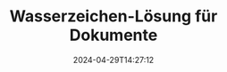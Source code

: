 ---
############################# Static ############################
layout: "family"
date:  2024-04-29T14:27:12
draft: false

product: "Watermark"
product_tag: "watermark"

lang: de

############################# Head ############################
head_title: "Dokument Wasserzeichen C# Java Node.js | Wasserzeichen hinzufügen"
head_description: "Fügen Sie Wasserzeichen zu PDF, Bildern und Dokumenten hinzu. Wasserzeichen-Lösung für Microsoft Office, PDF, OpenDocument, Bilder usw."

############################# Header ############################
title: "Wasserzeichen-Lösung für Dokumente"
description:  |
  Fügen Sie Text- und Bildwasserzeichen für Ihre Dokumente und Bilder hinzu.

  Suchen und ändern Sie Dokumentwasserzeichen auf bequeme Weise.

  Informieren Sie sich über Wasserzeichen, die in Ihren Dokumenten enthalten sind.

############################# Supported Platforms ###############################
supported_platforms:
  enable: true
  head_title: "Wähle deine Plattform"
  title: "Plattformunabhängigkeit"
  description: "Die GroupDocs.Watermark -Bibliothek unterstützt die folgenden Betriebssysteme und Frameworks:"
  details_link_title: "Erfahre mehr"

  items:
    # items loop
    - title: ".NET"
      description: GroupDocs.Watermark .NET 
      color: "blue"
      tag: "net"
      link: "/watermark/net/"
      features_link: "https://docs.groupdocs.com/watermark/net/system-requirements/"
      features:
          # features loop
          - rows: "4"
            content: |
                    .NET Framework 4.6.2 or higher <br> .NET Core 2.0 or higher <br> .NET 6.0 or higher
      
          # features loop
          - rows: "1"
            content: |
                    Windows <br> Linux <br> Mac OS
      
          # features loop
          - rows: "3"
            content: |
                    Microsoft Visual Studio <br> JetBrains Rider
      
          # features loop
          - rows: "1"
            content: |
                    50+ file formats
      

    # items loop
    - title: "Java"
      description: GroupDocs.Watermark Java
      color: "red"
      tag: "java"
      link: "/watermark/java/"
      features_link: "https://docs.groupdocs.com/watermark/java/system-requirements/"
      features:
          # features loop
          - rows: "4"
            content: |
                    Java 8 or higher <br> Kotlin
      
          # features loop
          - rows: "1"
            content: |
                    Windows <br> Linux <br> Mac OS
      
          # features loop
          - rows: "3"
            content: |
                    IntelliJ IDEA <br> Eclipse <br> NetBeans
      
          # features loop
          - rows: "1"
            content: |
                    50+ file formats

    # items loop
    - title: "Node.js"
      description: GroupDocs.Watermark Node.js
      color: "green"
      tag: "nodejs-java"
      link: "/watermark/nodejs-java/"
      features_link: "https://docs.groupdocs.com/watermark/nodejs-java/system-requirements/"
      features:
          # features loop
          - rows: "4"
            content: |
                    Node.js 16+ and J2SE 8.0 (1.8)+
      
          # features loop
          - rows: "1"
            content: |
                    Windows <br> Linux <br> Mac OS
      
          # features loop
          - rows: "3"
            content: |
                    Atom <br> Visual Studio Code <br> Jeder andere Texteditor
      
          # features loop
          - rows: "1"
            content: |
                    50+ file formats

############################# Features ###############################
features:
  enable: true
  title: "GroupDocs.Watermark Funktionsüberprüfung"
  description: "Die Bibliothek wurde entwickelt, um verschiedene Wasserzeichentypen für gängige Dokumentformate hinzuzufügen, zu suchen und zu aktualisieren."

  items:
    # items loop
    - icon: "protect"
      title: "Dateien mit Wasserzeichen schützen"
      content: "Fügen Sie Text- und Bildwasserzeichen an Ihre Geschäftsdokumente an."

    # items loop
    - icon: "search"
      title: "Suchen Sie nach vorhandenen Wasserzeichen"
      content: "Holen Sie sich detaillierte Informationen zu Wasserzeichen, die zuvor in einem Dokument platziert wurden."

    # items loop
    - icon: "manipulate"
      title: "Bearbeiten Sie die Wasserzeichen von Dokumenten"
      content: "Steuern Sie Text, Stil, Bild und andere Wasserzeichenfunktionen."

    # items loop
    - icon: "additional"
      title: "Verschiedene zusätzliche Funktionen"
      content: "Holen Sie sich Dokumentinformationen, aktualisieren Sie Hyperlinks oder den Seitenhintergrund usw."

############################# Code Samples ###############################
code_samples:
  enable: true
  title: "Dokumente durch Wasserzeichen schützen"
  description: "GroupDocs.Watermark Codebeispiele für typische Operationen."

  items:
    # items loop
    - title: "Erstellen eines Wasserzeichens."
      content: "Um ein Wasserzeichen an ein Dokument anzuhängen, geben Sie den Pfad zur Zieldatei an. Sie haben viele Optionen zur Auswahl, um ein benutzerdefiniertes Wasserzeichen auf einer bestimmten Seite zu erhalten."
      samples:
          # samples loop
          - language: "C#"
            color: "blue"
            content: |
                    <code class="language-csharp" data-lang="csharp">
                        // Geben Sie das Dokument an, das mit einem Wasserzeichen versehen werden soll

                        using (Watermarker watermarker = new Watermarker("source.docx"))
                        {
                          // Wasserzeichen-Objekt erstellen
                          TextWatermark watermark = new TextWatermark("top secret", new Font("Arial", 36));

                          // Wasserzeichenoptionen festlegen
                          watermark.ForegroundColor = Color.Red;
                          watermark.HorizontalAlignment = HorizontalAlignment.Center;
                          watermark.VerticalAlignment = VerticalAlignment.Center;

                          // Wasserzeichen hinzufügen und verarbeitete Datei speichern
                          watermarker.Add(watermark);
                          watermarker.Save("result.docx");
                        }                    
                    </code>

          # samples loop
          - language: "Java"
            color: "red"
            content: |
                    <code class="language-java" data-lang="java">
                        // Geben Sie das Dokument an, das mit einem Wasserzeichen versehen werden soll

                        Watermarker watermarker = new Watermarker("source.docx");

                        // Wasserzeichen-Objekt erstellen
                        TextWatermark watermark = new TextWatermark("top secret", new Font("Arial", 36));

                        // Wasserzeichenoptionen festlegen
                        watermark.setForegroundColor(Color.getRed());
                        watermark.setHorizontalAlignment(HorizontalAlignment.Center);
                        watermark.setVerticalAlignment(VerticalAlignment.Center);

                        // Wasserzeichen hinzufügen und verarbeitete Datei speichern
                        watermarker.add(watermark);
                        watermarker.save("result.docx");
                        watermarker.close();

                    </code>

          # samples loop
          - language: "TypeScript"
            color: "green"
            content: |
                    <code class="language-java" data-lang="javascript">
                        // Geben Sie das Dokument an, das mit einem Wasserzeichen versehen werden soll

                        const watermarker = new Watermarker("source.docx");
    
                        // Wasserzeichen-Objekt erstellen
                        const watermark = new TextWatermark("top secret", new Font("Arial", 36));

                        // Wasserzeichenoptionen festlegen
                        watermark.setForegroundColor(Color.getRed());
                        watermark.setHorizontalAlignment(HorizontalAlignment.Center);
                        watermark.setVerticalAlignment(VerticalAlignment.Center);

                        // Wasserzeichen hinzufügen und verarbeitete Datei speichern
                        watermarker.add(watermark);
                        watermarker.save("result.docx");                        

                    </code>

############################# Supported Formats ###############################
formats:
  enable: true
  title: "Über 50 Dateiformate werden unterstützt"
  description: "GroupDocs.Watermark bietet Wasserzeichen für gängige Dokument- und Dateiformate."

############################# Metrics ###############################
metrics:
  enable: true
  title: "Statistische Daten unserer Bibliothek"
  description: "Tauchen Sie tief in die wichtigsten Kennzahlen ein und geben Sie Einblicke in unsere Erfolge, Auswirkungen und unser Wachstum."

  items:
    # items loop
    - number: "50+"
      title: "Unterstützte Formate"
      content: "Die Bibliothek ist in der Lage, mehr als 50 der gängigsten Dateiformate zu verarbeiten."

    # items loop
    - number: "800k"
      title: "NuGet herunterladen"
      content: "GroupDocs.Watermark for .NET ist eine beliebte Bibliothek mit über 800.000 Downloads auf NuGet."

    # items loop
    - number: "15k"
      title: "Maven lädt herunter"
      content: "Mit über 15.000 Downloads auf Maven ist GroupDocs.Watermark eine beliebte Wahl für Java Entwickler."

    # items loop
    - number: "140+"
      title: "Glückliche Kunden"
      content: "Einzelne Entwickler und Top-Unternehmen weltweit bevorzugen unsere Bibliotheken, um innovative Lösungen zu entwickeln."


############################# Customers ###############################
customers:
  enable: true
  title: "Unsere zufriedenen Kunden"
  description: "GroupDocs Bibliotheken sind für weltweit bekannte und angesehene Marken auf der ganzen Welt tätig."

  items:
    # items loop
    - title: "BenQ Corporation"
      logo: "benq"
      
    # items loop
    - title: "Nasdaq Stock Market"
      logo: "nasdaq"
      
    # items loop
    - title: "AT&T Inc."
      logo: "att"
      
    # items loop
    - title: "Customer logo AstraZeneca"
      logo: "astrazeneca"
      
    # items loop
    - title: "Central Bank of Argentina"
      logo: "argentinacentralbank"
      
    # items loop
    - title: "Roche Holding AG"
      logo: "roche"
      
    # items loop
    - title: "Capita"
      logo: "capita"
      
    # items loop
    - title: "Axa S.A."
      logo: "axa"
      
    # items loop
    - title: "Instructure Inc."
      logo: "instructure"
      
    # items loop
    - title: "Wipro"
      logo: "wipro"


############################# Actions ###############################
actions:
  enable: true
  title: "Bereit loszulegen?"
  description: "Testen Sie GroupDocs.Watermark Funktionen kostenlos auf Ihrer Plattform"

  items:
    # items loop
    - title: ".NET"
      color: "blue"
      link: "/watermark/net/"

    # items loop
    - title: "Java"
      color: "red"
      link: "/watermark/java/"

    # items loop
    - title: "Node.js"
      color: "green"
      link: "/watermark/nodejs-java/"      

############################# FAQ ###############################
faq:
  enable: true
  title: "Häufig gestellte Fragen"
  description: "Schauen Sie sich unsere häufig gestellten Fragen an"

  items:
    # items loop
    - question: "Werden von GroupDocs.Watermark externe Bibliotheken für die Bearbeitung von Dokumenten benötigt?"
      answer: "GroupDocs.Watermark funktioniert unabhängig, Software von Drittanbietern wie Adobe Acrobat, Microsoft Office usw. ist nicht erforderlich."

    # items loop
    - question: "Kann ich GroupDocs.Watermark Funktionen vor dem Kauf testen?"
      answer: "Ja, GroupDocs.Watermark bietet eine kostenlose Testversion an! Installieren Sie es und probieren Sie es aus, aber denken Sie daran: Testversionen fügen Ihren Dokumenten „Test-Badges“ hinzu, nur die ersten 3 Seiten werden verarbeitet. Willst du das volle Erlebnis? Holen Sie sich eine kostenlose temporäre 30-Tage-Lizenz für den vollen Funktionsumfang. Einzelheiten finden Sie unter [temporäre Lizenz](https://purchase.groupdocs.com/temporary-license/)."

    # items loop
    - question: "Welche Lizenztypen werden angeboten?"
      answer: "Benötigen Sie eine GroupDocs.Watermark -Lizenz? Wir haben Optionen! Wählen Sie aus Lizenzen, die auf vielen Optionen basieren. Anzahl der Entwickler in Ihrem Team. Einsatzorte wie einzelne Büros oder entfernte Arbeitsplätze. Muss der Endkundenvertrieb das SDK/API mit den Kunden teilen? Alternativ gibt es eine Lizenz für die monatliche Nutzung: Bei kostenpflichtigen Tarifen zahlen Sie nur für das, was Sie nutzen. Tauchen Sie tiefer ein und finden Sie den perfekten [Preis](https://purchase.groupdocs.com/pricing/watermark/net/)."

############################# Cloud Links ###############################
cloud_links:
  enable: true
  title: "GroupDocs.Watermark Low-Code-APIs"
  description: "Fügen Sie mithilfe unserer cloudbasierten REST API mithilfe Ihrer Anwendung Wasserzeichen zu Dateien hinzu."
  
  items:
    # items loop
    - title: "GroupDocs.Watermark Cloud for cURL"
      content: "Verwenden Sie die cURL REST ful-API, um PDF, Word, Excel, PowerPoint, JPEG und andere beliebte Dateiformate mit Wasserzeichen zu versehen."
      icon: "groupdocs_watermark-for-curl"
      link: "https://products.groupdocs.cloud/watermark/curl"

    # items loop
    - title: "GroupDocs.Watermark Cloud for .NET"
      content: "Stärken Sie Ihre .NET Anwendungen mit Funktionen zum Wasserzeichen für Dokumente von Cloud SDK für .NET. Schützen Sie Geschäftsdokumente auf eigene Faust."
      icon: "groupdocs_watermark-for-net"
      link: "https://products.groupdocs.cloud/watermark/net"

    # items loop
    - title: "GroupDocs.Watermark Cloud for Java"
      content: "Das für Java entwickelte GroupDocs.Watermark SDK bietet neue Möglichkeiten für Ihre Java Anwendungen und Geschäftsdateien."
      icon: "groupdocs_watermark-for-java"
      link: "https://products.groupdocs.cloud/watermark/java"

############################# App links ###############################
app_links:
  enable: true
  title: "GroupDocs.Watermark Webanwendungen"
  description: "GroupDocs gewährt Zugriff auf eine Webanwendung zum Hinzufügen von Wasserzeichen zu Ihren Dokumenten. Mehr als 50 beliebte Dateiformate können in Ihrem Lieblingsbrowser KOSTENLOS mit einem Wasserzeichen versehen werden."

  items:
    # items loop
    - title: "GroupDocs.Watermark Total"
      content: "Online-Tool zum Hinzufügen von Wasserzeichen zu Dokumenten von jedem Gerät aus."
      icon: "groupdocs_watermark-app"
      link: "https://products.groupdocs.app/watermark/total"

    # items loop
    - title: "GroupDocs.Watermark DOCX"
      content: "Wasserzeichen MS Word DOCX online."
      icon: "groupdocs_words-app"
      link: "https://products.groupdocs.app/watermark/docx"

    # items loop
    - title: "GroupDocs.Watermark PDF"
      content: "Schützen Sie PDF Dokumente online."
      icon: "groupdocs_pdf-app"
      link: "https://products.groupdocs.app/watermark/pdf"


      


---